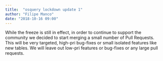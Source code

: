 ```yaml
---
title:  "osquery lockdown update 1"
author: "Filipe Manco"
date: "2018-10-16 09:00"
---
```


While the freeze is still in effect, in order to continue to support the community we decided to start merging a small number of Pull Requests. This will be very targeted, high-pri bug-fixes or small isolated features like new tables. We will leave out low-pri features or bug-fixes or any large pull requests.
